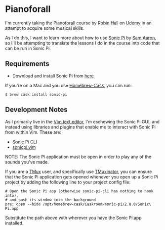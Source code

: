 # Pianoforall

I'm currently taking the [Pianoforall](https://www.udemy.com/pianoforall-incredible-new-way-to-learn-piano-keyboard/)
course by [Robin Hall](https://www.udemy.com/user/robinhall3/) on [Udemy](https://www.udemy.com/) in an attempt to acquire some musical skills.

As I do this, I want to learn more about how to use [Sonic Pi](http://sonic-pi.net/) by [Sam Aaron](https://twitter.com/samaaron), so I'll be attempting
to translate the lessons I do in the course into code that can be run in Sonic Pi.

## Requirements

- Download and install Sonic Pi from [here](http://sonic-pi.net/)

If you're on a Mac and you use [Homebrew-Cask](https://github.com/caskroom/homebrew-cask), you can run:

    $ brew cask install sonic-pi

## Development Notes

As I primarily live in the [Vim text editor](http://www.vim.org/), I'm eschewing the Sonic Pi GUI, and instead using libraries and plugins that enable me to interact with Sonic Pi from within Vim.  These are:

- [Sonic Pi CLI](https://github.com/Widdershin/sonic-pi-cli)
- [sonicpi.vim](https://github.com/dermusikman/sonicpi.vim)

NOTE: The Sonic Pi application must be open in order to play any of the sounds you've made.

If you are a [TMux](https://tmux.github.io/) user, and specifically use [TMuxinator](https://github.com/tmuxinator/tmuxinator), you can ensure that the Sonic Pi application gets opened whenever you open up a Sonic Pi project by adding the following line to your project config file:

    # Open the Sonic Pi app (otherwise sonic-pi-cli has nothing to hook into),
    # and push its window into the background
    pre: open --hide /opt/homebrew-cask/Caskroom/sonic-pi/2.8.0/Sonic\ Pi.app

Substitute the path above with wherever you have the Sonic Pi.app installed.

